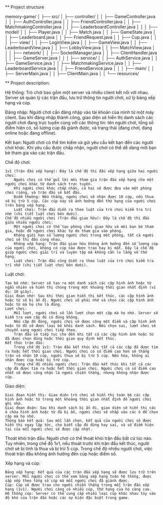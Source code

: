 ** Project structure

memory-game/
│
├── src/
│   ├── controller/
│   │   ├── GameController.java
│   │   ├── AuthController.java
│   │   ├── FriendController.java
│   │   ├── MatchmakingController.java
│   │   ├── LeaderboardController.java
│   │
│   ├── model/
│   │   ├── Player.java
│   │   ├── Match.java
│   │   ├── GameState.java
│   │   ├── Leaderboard.java
│   │   ├── FriendRequest.java
│   │   ├── Cup.java
│   │
│   ├── view/
│   │   ├── LoginView.java
│   │   ├── GameView.java
│   │   ├── LeaderboardView.java
│   │   ├── LobbyView.java
│   │   ├── MatchView.java
│   │
│   ├── network/
│   │   ├── SocketManager.java
│   │   ├── ClientHandler.java
│   │   ├── GameServer.java
│   │
│   ├── service/
│   │   ├── AuthService.java
│   │   ├── GameService.java
│   │   ├── MatchmakingService.java
│   │   ├── LeaderboardService.java
│   │   ├── FriendService.java
│   │
│   ├── main/
│   │   ├── ServerMain.java
│   │   ├── ClientMain.java
│   │
└── resources/


** Project description:

Hệ thống: Trò chơi bao gồm một server và nhiều client kết nối với nhau. Server sẽ quản lý các trận đấu, lưu trữ thông tin người chơi, xử lý bảng xếp hạng và cúp.

Đăng nhập: Người chơi cần đăng nhập vào tài khoản của mình từ một máy client. Sau khi đăng nhập thành công, giao diện sẽ hiển thị danh sách các người chơi đang trực tuyến cùng với các thông tin: tên người chơi, tổng số điểm hiện có, số lượng cúp đã giành được, và trạng thái (đang chơi, đang online hoặc đang offline).

Kết bạn: Người chơi có thể tìm kiếm và gửi yêu cầu kết bạn đến các người chơi khác. Khi yêu cầu được chấp nhận, người chơi có thể dễ dàng mời bạn bè tham gia vào các trận đấu.

Chế độ chơi:

    1v1 (Trận đấu xếp hạng): Đây là chế độ thi đấu xếp hạng giữa hai người chơi:
        Người chơi có thể gửi lời mời tham gia trận đấu xếp hạng cho một người chơi khác từ danh sách trực tuyến.
        Khi người chơi khác chấp nhận, cả hai sẽ được đưa vào một phòng chơi riêng, và trận đấu sẽ bắt đầu.
        Điểm thưởng: Nếu thắng, người chơi sẽ nhận được 10 cúp, nếu thua sẽ bị trừ 5 cúp. Các cúp này sẽ ảnh hưởng đến thứ hạng của người chơi trên bảng xếp hạng.
        Luật chơi: Trận đấu diễn ra theo luật của trò chơi kiểm tra trí nhớ (chi tiết luật chơi bên dưới).
    Chế độ nhiều người chơi (Trận đấu giao hữu): Đây là chế độ thi đấu giữa nhiều người chơi:
        Một người chơi có thể tạo phòng chơi giao hữu và mời bạn bè tham gia, hoặc để người chơi khác tự do tham gia vào phòng.
        Không giới hạn số lượng người chơi trong một phòng, tất cả người chơi sẽ thi đấu cùng nhau.
        Không xếp hạng: Trận đấu giao hữu không ảnh hưởng đến số lượng cúp của người chơi, không có cúp nào được trao hay bị mất. Đây là chế độ giúp người chơi giải trí và luyện tập mà không cần lo lắng về thứ hạng.
        Luật chơi: Trận đấu cũng diễn ra theo luật của trò chơi kiểm tra trí nhớ (chi tiết luật chơi bên dưới).

Luật chơi:

    Tạo bộ nhớ: Server sẽ tạo ra một danh sách các cặp hình ảnh hoặc từ ngẫu nhiên và hiển thị chúng trong một khoảng thời gian nhất định (ví dụ: 10 giây).
    Giai đoạn nhớ: Sau khi thời gian hiển thị kết thúc, các cặp hình ảnh hoặc từ sẽ bị ẩn đi. Người chơi sẽ phải nhớ và chọn các cặp hình ảnh hoặc từ mà họ cho là đúng.
    Lượt chơi:
        Mỗi lượt, người chơi sẽ lần lượt chọn một cặp mà họ nhớ. Server sẽ kiểm tra xem cặp đó có đúng không.
        Nếu cặp đó đúng, người chơi sẽ được cộng một điểm và cặp hình ảnh hoặc từ đó sẽ được loại bỏ khỏi danh sách. Nếu chọn sai, lượt chơi sẽ chuyển sang người chơi tiếp theo.
        Trận đấu sẽ tiếp tục cho đến khi tất cả các cặp hình ảnh hoặc từ đã được chọn đúng hoặc thời gian quy định kết thúc.
    Kết thúc trận đấu:
        Trong chế độ 1v1: Trận đấu kết thúc khi tất cả các cặp đã được tìm ra hoặc hết thời gian chơi. Người chơi có số điểm cao hơn sẽ thắng trận và nhận 10 cúp, người thua sẽ bị trừ 5 cúp. Nếu hòa, không ai nhận được cúp hoặc bị trừ cúp.
        Trong chế độ nhiều người chơi: Trận đấu kết thúc khi tất cả các cặp đã được tìm ra hoặc hết thời gian chơi. Người chơi có số điểm cao nhất sẽ được công nhận là người chiến thắng, nhưng không nhận được cúp.

Giao diện:

    Giai đoạn hiển thị: Giao diện trò chơi sẽ hiển thị toàn bộ các cặp hình ảnh hoặc từ trong một khoảng thời gian nhất định để người chơi ghi nhớ.
    Giai đoạn đoán: Sau khi danh sách bị ẩn đi, giao diện sẽ hiển thị các ô chứa hình ảnh hoặc từ đã bị ẩn, người chơi sẽ nhấp vào các ô để chọn cặp mà họ nhớ.
    Thông báo kết quả: Sau mỗi lần chọn, kết quả của người chơi sẽ được hiển thị ngay lập tức, cho biết cặp đó đúng hay sai, và số điểm hiện tại của mỗi người chơi sẽ được cập nhật.

Thoát khỏi trận đấu: Người chơi có thể thoát khỏi trận đấu bất cứ lúc nào. Tuy nhiên, trong chế độ 1v1, nếu thoát trước khi trận đấu kết thúc, người chơi sẽ bị tính là thua và bị trừ 5 cúp. Trong chế độ nhiều người chơi, việc thoát trận đấu không ảnh hưởng đến cúp hoặc điểm số.

Xếp hạng và cúp:

    Bảng xếp hạng: Kết quả của các trận đấu xếp hạng sẽ được lưu trữ trên server. Mỗi người chơi có thể xem bảng xếp hạng toàn hệ thống, được sắp xếp theo tổng số cúp mà mỗi người chơi đã giành được.
    Cúp: Cúp sẽ được trao cho người chiến thắng trong mỗi trận đấu xếp hạng (1v1). Người chơi càng có nhiều cúp, thứ hạng của họ càng cao.
    Hệ thống cúp: Server có thể cung cấp nhiều loại cúp khác nhau tùy vào độ khó của trận đấu hoặc các sự kiện đặc biệt trong game.